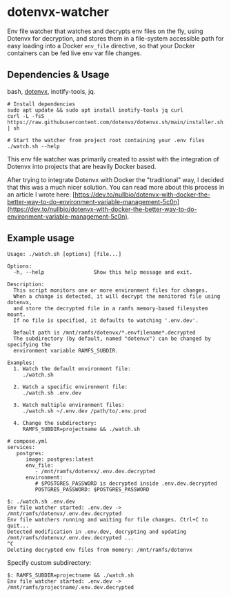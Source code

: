 # dotenvx-watcher

Env file watcher that watches and decrypts env files on the fly, using Dotenvx for decryption, and stores them in a file-system accessible path for easy loading into a Docker `env_file` directive, so that your Docker containers can be fed live env var file changes.

## Dependencies & Usage

bash, [dotenvx](https://github.com/dotenvx/dotenvx), inotify-tools, jq.

```
# Install dependencies
sudo apt update && sudo apt install inotify-tools jq curl
curl -L -fsS https://raw.githubusercontent.com/dotenvx/dotenvx.sh/main/installer.sh | sh

# Start the watcher from project root containing your .env files
./watch.sh --help
```

This env file watcher was primarily created to assist with the integration of Dotenvx into projects that are heavily Docker based.

After trying to integrate Dotenvx with Docker the "traditional" way, I decided that this was a much nicer solution. You can read more about this process in an article I wrote here: [https://dev.to/nullbio/dotenvx-with-docker-the-better-way-to-do-environment-variable-management-5c0n](https://dev.to/nullbio/dotenvx-with-docker-the-better-way-to-do-environment-variable-management-5c0n).


## Example usage

```usage
Usage: ./watch.sh [options] [file...]

Options:
  -h, --help                Show this help message and exit.

Description:
  This script monitors one or more environment files for changes.
  When a change is detected, it will decrypt the monitored file using dotenvx,
  and store the decrypted file in a ramfs memory-based filesystem mount.
  If no file is specified, it defaults to watching '.env.dev'.

  Default path is /mnt/ramfs/dotenvx/*.envfilename*.decrypted
  The subdirectory (by default, named "dotenvx") can be changed by specifying the
  environment variable RAMFS_SUBDIR.

Examples:
  1. Watch the default environment file:
     ./watch.sh

  2. Watch a specific environment file:
     ./watch.sh .env.dev

  3. Watch multiple environment files:
     ./watch.sh ~/.env.dev /path/to/.env.prod

  4. Change the subdirectory:
     RAMFS_SUBDIR=projectname && ./watch.sh
```

```docker
# compose.yml
services:
   postgres:
      image: postgres:latest
      env_file:
         - /mnt/ramfs/dotenvx/.env.dev.decrypted
      environment:
         # $POSTGRES_PASSWORD is decrypted inside .env.dev.decrypted
         POSTGRES_PASSWORD: $POSTGRES_PASSWORD
```

```plaintext
$: ./watch.sh .env.dev
Env file watcher started: .env.dev -> /mnt/ramfs/dotenvx/.env.dev.decrypted
Env file watchers running and waiting for file changes. Ctrl+C to quit...
Detected modification in .env.dev, decrypting and updating /mnt/ramfs/dotenvx/.env.dev.decrypted ...
^C
Deleting decrypted env files from memory: /mnt/ramfs/dotenvx
```

Specify custom subdirectory:

```
$: RAMFS_SUBDIR=projectname && ./watch.sh
Env file watcher started: .env.dev -> /mnt/ramfs/projectname/.env.dev.decrypted
```
